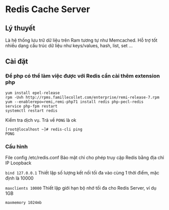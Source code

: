 # Redis Cache Server
## Lý thuyết
Là hệ thống lưu trữ dữ liệu trên Ram tương tự như Memcached. Hỗ trợ tốt nhiều dạng cấu trúc dữ liệu như keys/values, hash, list, set ...
## Cài đặt
### Để php có thể làm việc được với Redis cần cài thêm extension php
```
yum install epel-release
rpm -Uvh http://rpms.famillecollet.com/enterprise/remi-release-7.rpm
yum --enablerepo=remi,remi-php71 install redis php-pecl-redis
service php-fpm restart
systemctl restart redis
```
Kiểm tra dịch vụ. Trả về `PONG` là ok
```
[root@localhost ~]# redis-cli ping
PONG
```
### Cấu hình
File config /etc/redis.conf
Bảo mật chỉ cho phép truy cập Redis bằng địa chỉ IP Loopback

```bind 127.0.0.1```
Thiết lập số lượng kết nối tối đa vào cùng 1 thời điểm, mặc định là 10000

```maxclients 10000```
Thiết lập giới hạn bộ nhớ tối đa cho Redis Server, ví dụ 1GB

```maxmemory 1024mb```
